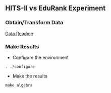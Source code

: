 ## HITS-II vs EduRank Experiment

### Obtain/Transform Data
[Data Readme](data/algebra/readme.md)


### Make Results
* Configure the environment


```. ./configure```

* Make the results

```make algebra```